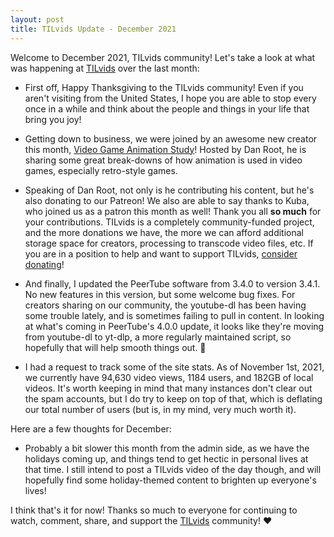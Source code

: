 ```yaml
---
layout: post
title: TILvids Update - December 2021
---
```


Welcome to December 2021, TILvids community! Let's take a look at what was happening at [TILvids](https://tilvids.com) over the last month:

- First off, Happy Thanksgiving to the TILvids community! Even if you aren't visiting from the United States, I hope you are able to stop every once in a while and think about the people and things in your life that bring you joy!

- Getting down to business, we were joined by an awesome new creator this month, [Video Game Animation Study](https://tilvids.com/a/danroot/video-channels)! Hosted by Dan Root, he is sharing some great break-downs of how animation is used in video games, especially retro-style games.

- Speaking of Dan Root, not only is he contributing his content, but he's also donating to our Patreon! We also are able to say thanks to Kuba, who joined us as a patron this month as well! Thank you all **so much** for your contributions. TILvids is a completely community-funded project, and the more donations we have, the more we can afford additional storage space for creators, processing to transcode video files, etc. If you are in a position to help and want to support TILvids, [consider donating](https://www.patreon.com/tilvids)!
 
- And finally, I updated the PeerTube software from 3.4.0 to version 3.4.1. No new features in this version, but some welcome bug fixes. For creators sharing on our community, the youtube-dl has been having some trouble lately, and is sometimes failing to pull in content. In looking at what's coming in PeerTube's 4.0.0 update, it looks like they're moving from youtube-dl to yt-dlp, a more regularly maintained script, so hopefully that will help smooth things out. 🤞

- I had a request to track some of the site stats. As of November 1st, 2021, we currently have 94,630 video views, 1184 users, and 182GB of local videos. It's worth keeping in mind that many instances don't clear out the spam accounts, but I do try to keep on top of that, which is deflating our total number of users (but is, in my mind, very much worth it).

Here are a few thoughts for December:

- Probably a bit slower this month from the admin side, as we have the holidays coming up, and things tend to get hectic in personal lives at that time. I still intend to post a TILvids video of the day though, and will hopefully find some holiday-themed content to brighten up everyone's lives!

I think that's it for now! Thanks so much to everyone for continuing to watch, comment, share, and support the [TILvids](https://tilvids.com) community! ❤️
